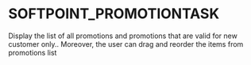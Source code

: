# SOFTPOINT_PROMOTIONTASK
Display the list of all promotions and promotions that are valid for new customer only.. Moreover, the user can drag and reorder the items from promotions list 
